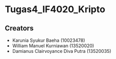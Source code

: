# Tugas4_IF4020_Kripto

## Creators

- Karunia Syukur Baeha (10023478)
- William Manuel Kurniawan (13520020)
- Damianus Clairvoyance Diva Putra (13520035)
